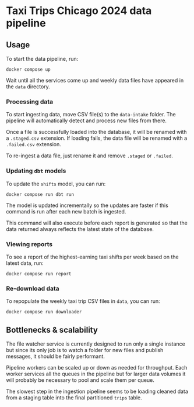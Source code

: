 # Taxi Trips Chicago 2024 data pipeline

## Usage

To start the data pipeline, run:

```
docker compose up
```

Wait until all the services come up and weekly data files have appeared in the `data` directory.

### Processing data

To start ingesting data, move CSV file(s) to the `data-intake` folder.
The pipeline will automatically detect and process new files from there.

Once a file is successfully loaded into the database, it will be renamed with a `.staged.csv` extension.
If loading fails, the data file will be renamed with a `.failed.csv` extension.

To re-ingest a data file, just rename it and remove `.staged` or `.failed`.

### Updating `dbt` models

To update the `shifts` model, you can run:

```
docker compose run dbt run
```

The model is updated incrementally so the updates are faster if this command is run after each new batch is ingested.

This command will also execute before each report is generated so that the data returned always reflects the latest state of the database.

### Viewing reports

To see a report of the highest-earning taxi shifts per week based on the latest data, run:

```
docker compose run report
```

### Re-download data

To repopulate the weekly taxi trip CSV files in `data`, you can run:

```
docker compose run downloader
```

## Bottlenecks & scalability

The file watcher service is currently designed to run only a single instance but since its only job is to watch a folder for new files and publish messages, it should be fairly performant.

Pipeline workers can be scaled up or down as needed for throughput.
Each worker services all the queues in the pipeline but for larger data volumes it will probably be necessary to pool and scale them per queue.

The slowest step in the ingestion pipeline seems to be loading cleaned data from a staging table into the final partitioned `trips` table.
